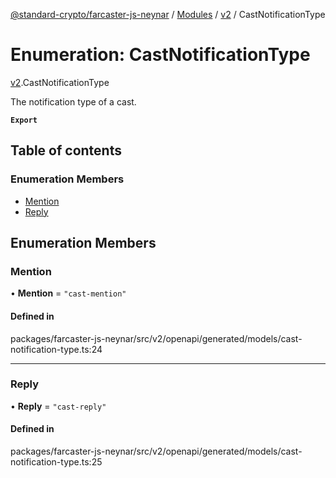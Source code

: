 [@standard-crypto/farcaster-js-neynar](../README.md) / [Modules](../modules.md) / [v2](../modules/v2.md) / CastNotificationType

# Enumeration: CastNotificationType

[v2](../modules/v2.md).CastNotificationType

The notification type of a cast.

**`Export`**

## Table of contents

### Enumeration Members

- [Mention](v2.CastNotificationType.md#mention)
- [Reply](v2.CastNotificationType.md#reply)

## Enumeration Members

### Mention

• **Mention** = ``"cast-mention"``

#### Defined in

packages/farcaster-js-neynar/src/v2/openapi/generated/models/cast-notification-type.ts:24

___

### Reply

• **Reply** = ``"cast-reply"``

#### Defined in

packages/farcaster-js-neynar/src/v2/openapi/generated/models/cast-notification-type.ts:25
